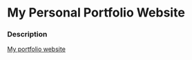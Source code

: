 # My Personal Portfolio Website


### Description

<a href="https://marcocastro.herokuapp.com/">My portfolio website</a>
